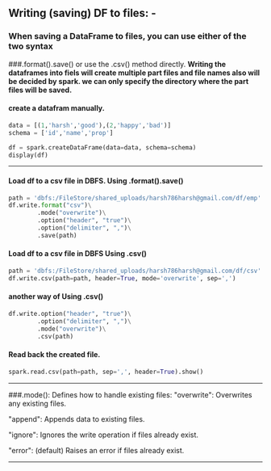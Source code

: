 ## Writing (saving) DF to files: -
### When saving a DataFrame to files, you can use either of the two syntax 
###.format().save() or use the .csv() method directly.
**Writing the dataframes into fiels will create multiple part files and file names also will be decided by spark. we can only specify the directory where the part files will be saved.**
#### create a datafram manually.
~~~ python
data = [(1,'harsh','good'),(2,'happy','bad')]
schema = ['id','name','prop']

df = spark.createDataFrame(data=data, schema=schema)
display(df)
~~~
--------------------------------------------------
#### Load df to a csv file in DBFS. Using .format().save()
~~~ python
path = 'dbfs:/FileStore/shared_uploads/harsh786harsh@gmail.com/df/emp'
df.write.format("csv")\
        .mode("overwrite")\
        .option("header", "true")\
        .option("delimiter", ",")\
        .save(path)
~~~
#### Load df to a csv file in DBFS Using .csv()
~~~ python
path = 'dbfs:/FileStore/shared_uploads/harsh786harsh@gmail.com/df/csv'
df.write.csv(path=path, header=True, mode='overwrite', sep=',')
~~~
#### another way of Using .csv()
~~~ python
df.write.option("header", "true")\
        .option("delimiter", ",")\
        .mode("overwrite")\
        .csv(path)
~~~
#### Read back the created file.
~~~ python
spark.read.csv(path=path, sep=',', header=True).show()  
~~~    
----------------------------------------------
###.mode(): Defines how to handle existing files:
"overwrite": Overwrites any existing files.

"append": Appends data to existing files.

"ignore": Ignores the write operation if files already exist.

"error": (default) Raises an error if files already exist.

----------------------------------------------
